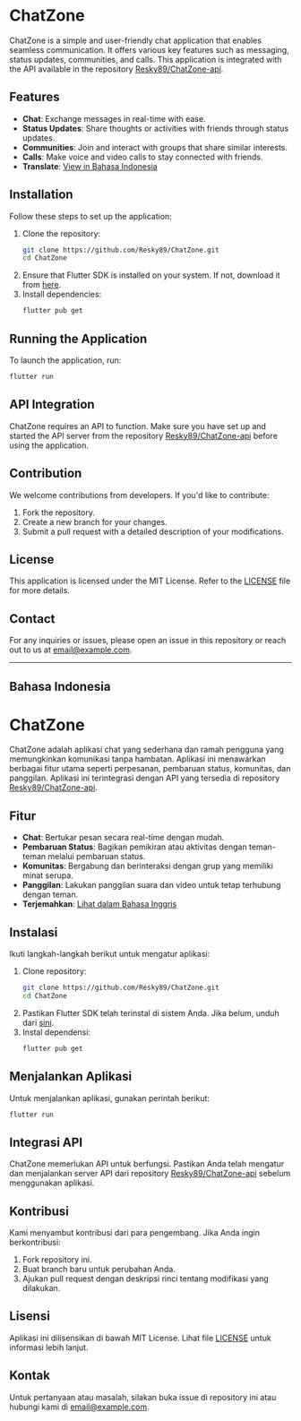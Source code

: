 # ChatZone

ChatZone is a simple and user-friendly chat application that enables seamless communication. It offers various key features such as messaging, status updates, communities, and calls. This application is integrated with the API available in the repository [Resky89/ChatZone-api](https://github.com/Resky89/ChatZone-api).

## Features

- **Chat**: Exchange messages in real-time with ease.
- **Status Updates**: Share thoughts or activities with friends through status updates.
- **Communities**: Join and interact with groups that share similar interests.
- **Calls**: Make voice and video calls to stay connected with friends.
- **Translate**: [View in Bahasa Indonesia](#bahasa-indonesia)

## Installation

Follow these steps to set up the application:

1. Clone the repository:
    ```sh
    git clone https://github.com/Resky89/ChatZone.git
    cd ChatZone
    ```
2. Ensure that Flutter SDK is installed on your system. If not, download it from [here](https://flutter.dev/get-started).
3. Install dependencies:
    ```sh
    flutter pub get
    ```

## Running the Application

To launch the application, run:
```sh
flutter run
```

## API Integration

ChatZone requires an API to function. Make sure you have set up and started the API server from the repository [Resky89/ChatZone-api](https://github.com/Resky89/ChatZone-api) before using the application.

## Contribution

We welcome contributions from developers. If you'd like to contribute:

1. Fork the repository.
2. Create a new branch for your changes.
3. Submit a pull request with a detailed description of your modifications.

## License

This application is licensed under the MIT License. Refer to the [LICENSE](LICENSE) file for more details.

## Contact

For any inquiries or issues, please open an issue in this repository or reach out to us at [email@example.com](mailto:email@example.com).

---

## Bahasa Indonesia

# ChatZone

ChatZone adalah aplikasi chat yang sederhana dan ramah pengguna yang memungkinkan komunikasi tanpa hambatan. Aplikasi ini menawarkan berbagai fitur utama seperti perpesanan, pembaruan status, komunitas, dan panggilan. Aplikasi ini terintegrasi dengan API yang tersedia di repository [Resky89/ChatZone-api](https://github.com/Resky89/ChatZone-api).

## Fitur

- **Chat**: Bertukar pesan secara real-time dengan mudah.
- **Pembaruan Status**: Bagikan pemikiran atau aktivitas dengan teman-teman melalui pembaruan status.
- **Komunitas**: Bergabung dan berinteraksi dengan grup yang memiliki minat serupa.
- **Panggilan**: Lakukan panggilan suara dan video untuk tetap terhubung dengan teman.
- **Terjemahkan**: [Lihat dalam Bahasa Inggris](#chatzone)

## Instalasi

Ikuti langkah-langkah berikut untuk mengatur aplikasi:

1. Clone repository:
    ```sh
    git clone https://github.com/Resky89/ChatZone.git
    cd ChatZone
    ```
2. Pastikan Flutter SDK telah terinstal di sistem Anda. Jika belum, unduh dari [sini](https://flutter.dev/get-started).
3. Instal dependensi:
    ```sh
    flutter pub get
    ```

## Menjalankan Aplikasi

Untuk menjalankan aplikasi, gunakan perintah berikut:
```sh
flutter run
```

## Integrasi API

ChatZone memerlukan API untuk berfungsi. Pastikan Anda telah mengatur dan menjalankan server API dari repository [Resky89/ChatZone-api](https://github.com/Resky89/ChatZone-api) sebelum menggunakan aplikasi.

## Kontribusi

Kami menyambut kontribusi dari para pengembang. Jika Anda ingin berkontribusi:

1. Fork repository ini.
2. Buat branch baru untuk perubahan Anda.
3. Ajukan pull request dengan deskripsi rinci tentang modifikasi yang dilakukan.

## Lisensi

Aplikasi ini dilisensikan di bawah MIT License. Lihat file [LICENSE](LICENSE) untuk informasi lebih lanjut.

## Kontak

Untuk pertanyaan atau masalah, silakan buka issue di repository ini atau hubungi kami di [email@example.com](mailto:email@example.com).

